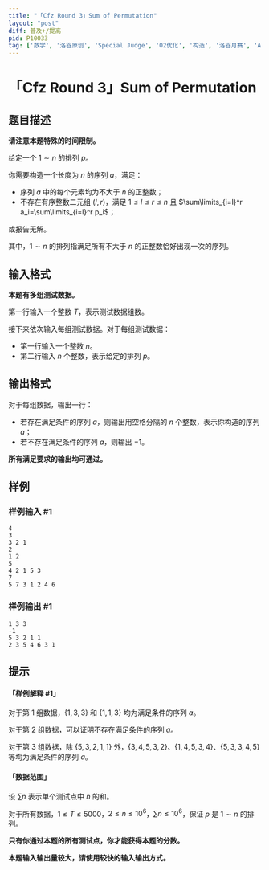 ```yaml
---
title: "「Cfz Round 3」Sum of Permutation"
layout: "post"
diff: 普及+/提高
pid: P10033
tag: ['数学', '洛谷原创', 'Special Judge', 'O2优化', '构造', '洛谷月赛', 'Ad-hoc']
---
```

# 「Cfz Round 3」Sum of Permutation
## 题目描述

**请注意本题特殊的时间限制。**

给定一个 $1\sim n$ 的排列 $p$。

你需要构造一个长度为 $n$ 的序列 $a$，满足：

- 序列 $a$ 中的每个元素均为不大于 $n$ 的正整数；
- 不存在有序整数二元组 $(l,r)$，满足 $1 \le l \le r \le n$ 且 $\sum\limits_{i=l}^r a_i=\sum\limits_{i=l}^r p_i$；

或报告无解。

其中，$1\sim n$ 的排列指满足所有不大于 $n$ 的正整数恰好出现一次的序列。
## 输入格式

**本题有多组测试数据。**

第一行输入一个整数 $T$，表示测试数据组数。

接下来依次输入每组测试数据。对于每组测试数据：

- 第一行输入一个整数 $n$。
- 第二行输入 $n$ 个整数，表示给定的排列 $p$。
## 输出格式

对于每组数据，输出一行：

- 若存在满足条件的序列 $a$，则输出用空格分隔的 $n$ 个整数，表示你构造的序列 $a$；
- 若不存在满足条件的序列 $a$，则输出 $-1$。

**所有满足要求的输出均可通过。**
## 样例

### 样例输入 #1
```
4
3
3 2 1
2
1 2
5
4 2 1 5 3
7
5 7 3 1 2 4 6
```
### 样例输出 #1
```
1 3 3
-1
5 3 2 1 1
2 3 5 4 6 3 1
```
## 提示

#### 「样例解释 #1」

对于第 $1$ 组数据，$\{1,3,3\}$ 和 $\{1,1,3\}$ 均为满足条件的序列 $a$。

对于第 $2$ 组数据，可以证明不存在满足条件的序列 $a$。

对于第 $3$ 组数据，除 $\{5,3,2,1,1 \}$ 外，$\{3,4,5,3,2 \}$、$\{1,4,5,3,4 \}$、$\{5,3,3,4,5\}$ 等均为满足条件的序列 $a$。

#### 「数据范围」

设 $\sum n$ 表示单个测试点中 $n$ 的和。

对于所有数据，$1 \le T \le 5000$，$2 \le n \le 10^6$，$\sum n \le 10^6$，保证 $p$ 是 $1\sim n$ 的排列。

**只有你通过本题的所有测试点，你才能获得本题的分数。**

**本题输入输出量较大，请使用较快的输入输出方式。**

